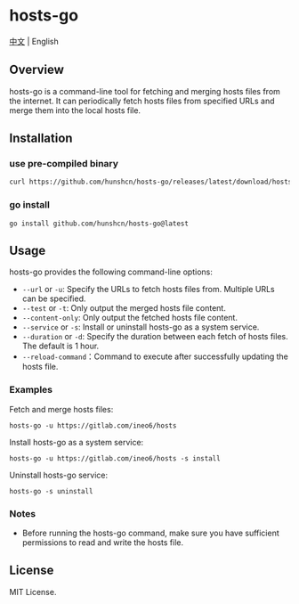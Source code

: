 # hosts-go

[中文](README.md) | English

## Overview

hosts-go is a command-line tool for fetching and merging hosts files from the internet. It can periodically fetch hosts files from specified URLs and merge them into the local hosts file.

## Installation

### use pre-compiled binary
```bash
curl https://github.com/hunshcn/hosts-go/releases/latest/download/hosts-go_linux_amd64 -L -o /usr/bin/hosts-go && chmod +x /usr/bin/hosts-go
```

### go install
```
go install github.com/hunshcn/hosts-go@latest
```

## Usage

hosts-go provides the following command-line options:

- `--url` or `-u`: Specify the URLs to fetch hosts files from. Multiple URLs can be specified.
- `--test` or `-t`: Only output the merged hosts file content.
- `--content-only`: Only output the fetched hosts file content.
- `--service` or `-s`: Install or uninstall hosts-go as a system service.
- `--duration` or `-d`: Specify the duration between each fetch of hosts files. The default is 1 hour.
- `--reload-command`：Command to execute after successfully updating the hosts file.

### Examples

Fetch and merge hosts files:

```
hosts-go -u https://gitlab.com/ineo6/hosts
```

Install hosts-go as a system service:

```
hosts-go -u https://gitlab.com/ineo6/hosts -s install
```

Uninstall hosts-go service:

```
hosts-go -s uninstall
```

### Notes

- Before running the hosts-go command, make sure you have sufficient permissions to read and write the hosts file.

## License

MIT License.